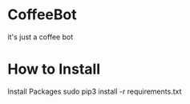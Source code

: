 # CoffeeBot
it's just a coffee bot

# How to Install

Install Packages
sudo pip3 install -r requirements.txt
